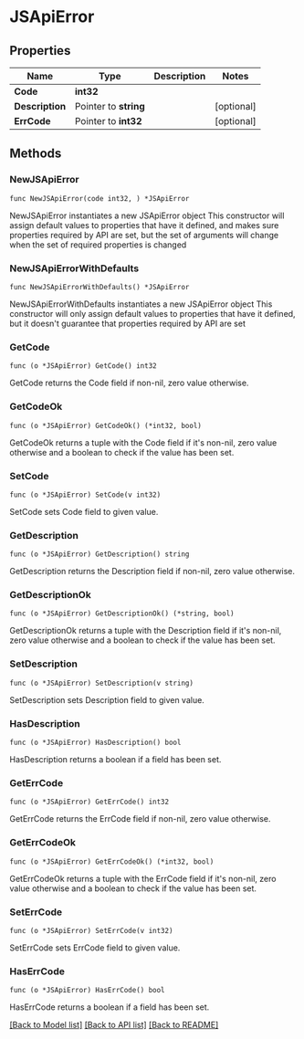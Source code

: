 # JSApiError

## Properties

Name | Type | Description | Notes
------------ | ------------- | ------------- | -------------
**Code** | **int32** |  | 
**Description** | Pointer to **string** |  | [optional] 
**ErrCode** | Pointer to **int32** |  | [optional] 

## Methods

### NewJSApiError

`func NewJSApiError(code int32, ) *JSApiError`

NewJSApiError instantiates a new JSApiError object
This constructor will assign default values to properties that have it defined,
and makes sure properties required by API are set, but the set of arguments
will change when the set of required properties is changed

### NewJSApiErrorWithDefaults

`func NewJSApiErrorWithDefaults() *JSApiError`

NewJSApiErrorWithDefaults instantiates a new JSApiError object
This constructor will only assign default values to properties that have it defined,
but it doesn't guarantee that properties required by API are set

### GetCode

`func (o *JSApiError) GetCode() int32`

GetCode returns the Code field if non-nil, zero value otherwise.

### GetCodeOk

`func (o *JSApiError) GetCodeOk() (*int32, bool)`

GetCodeOk returns a tuple with the Code field if it's non-nil, zero value otherwise
and a boolean to check if the value has been set.

### SetCode

`func (o *JSApiError) SetCode(v int32)`

SetCode sets Code field to given value.


### GetDescription

`func (o *JSApiError) GetDescription() string`

GetDescription returns the Description field if non-nil, zero value otherwise.

### GetDescriptionOk

`func (o *JSApiError) GetDescriptionOk() (*string, bool)`

GetDescriptionOk returns a tuple with the Description field if it's non-nil, zero value otherwise
and a boolean to check if the value has been set.

### SetDescription

`func (o *JSApiError) SetDescription(v string)`

SetDescription sets Description field to given value.

### HasDescription

`func (o *JSApiError) HasDescription() bool`

HasDescription returns a boolean if a field has been set.

### GetErrCode

`func (o *JSApiError) GetErrCode() int32`

GetErrCode returns the ErrCode field if non-nil, zero value otherwise.

### GetErrCodeOk

`func (o *JSApiError) GetErrCodeOk() (*int32, bool)`

GetErrCodeOk returns a tuple with the ErrCode field if it's non-nil, zero value otherwise
and a boolean to check if the value has been set.

### SetErrCode

`func (o *JSApiError) SetErrCode(v int32)`

SetErrCode sets ErrCode field to given value.

### HasErrCode

`func (o *JSApiError) HasErrCode() bool`

HasErrCode returns a boolean if a field has been set.


[[Back to Model list]](../README.md#documentation-for-models) [[Back to API list]](../README.md#documentation-for-api-endpoints) [[Back to README]](../README.md)


